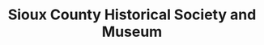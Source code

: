 ---
layout: repo
title: "Sioux County Historical Society and Museum"
id: 11607
permalink: repos/11607/
---